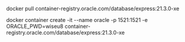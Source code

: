 docker pull container-registry.oracle.com/database/express:21.3.0-xe

docker container create    -it    --name oracle    -p 1521:1521    -e ORACLE_PWD=wiseu8    container-registry.oracle.com/database/express:21.3.0-xe
